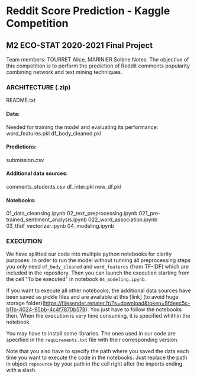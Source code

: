 # Reddit Score Prediction - Kaggle Competition
## M2 ECO-STAT 2020-2021 Final Project

Team members: TOURRET Alice, MARINIER Solène
Notes: The objective of this competition is to perform the prediction of Reddit comments popularity combining network and text mining techniques.

### ARCHITECTURE (.zip)

README.txt

#### Data:
Needed for training the model and evaluating its performance:
word_features.pkl
df_body_cleaned.pkl

#### Predictions:
submission.csv

#### Additional data sources:
comments_students.csv
df_inter.pkl
new_df.pkl

#### Notebooks:
01_data_cleansing.ipynb
02_text_preprocessing.ipynb
021_pre-trained_sentiment_analysis.ipynb
022_word_association.ipynb
03_tfidf_vectorizer.ipynb
04_modeling.ipynb

### EXECUTION

We have splitted our code into multiple python notebooks for clarity purposes. In order to run the model without running all preprocessing steps you only
need `df_body_cleaned` and `word_features` (from TF-IDF) which are included in the repository. Then you can launch the execution starting from the cell "To be executed" in notebook `04_modeling.ipynb`. 

If you want to execute all other notebooks, the additional data sources have been saved as pickle files and are available at this [link] (to avoid huge storage folder)(https://filesender.renater.fr/?s=download&token=8fdeec5c-b11b-4024-95bb-4c4f7870b578). You just have to follow the notebooks then. When the execution is very time consuming,
it is specified whithin the notebook.

You may have to install some libraries. The ones used in our code are specified in the `requirements.txt` file with their corresponding version.

Note that you also have to specify the path where you saved the data each time you want to execute the code in the notebooks. Just replace the path in object `repsource` by your path in the cell right after the imports ending with a slash.
    

